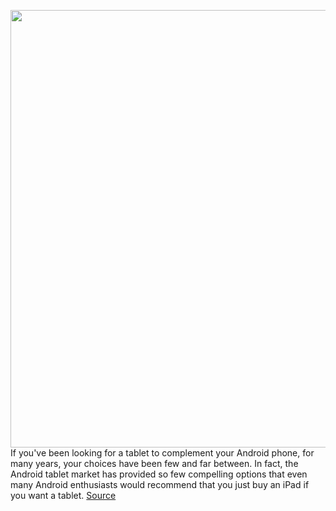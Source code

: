 <img src='https://cdn.vox-cdn.com/thumbor/BPU9SoYEZQUIO4-786tX4S5DIaQ=/0x0:2040x1360/1200x675/filters:focal(839x375:1165x701)/cdn.vox-cdn.com/uploads/chorus_image/image/70725750/dseifert_220305_5067_0001.0.jpg' width='700px' /><br/>
If you've been looking for a tablet to complement your Android phone, for many years, your choices have been few and far between. In fact, the Android tablet market has provided so few compelling options that even many Android enthusiasts would recommend that you just buy an iPad if you want a tablet.
<a href='https://www.theverge.com/23014720/samsung-galaxy-tab-s8-s8-plus-tablet-android-review'> Source <a/>